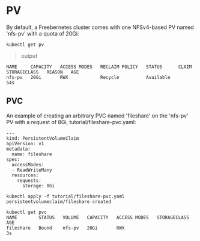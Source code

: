 # PV

By default, a Freebernetes cluster comes with one NFSv4-based PV named 'nfs-pv' with a quota of 20Gi:

```
kubectl get pv
```

> output

```
NAME     CAPACITY   ACCESS MODES   RECLAIM POLICY   STATUS      CLAIM   STORAGECLASS   REASON   AGE
nfs-pv   20Gi       RWX            Recycle          Available                                   54s
```

## PVC

An example of creating an arbitrary PVC named 'fileshare' on the 'nfs-pv' PV with a request of 8Gi, tutorial/fileshare-pvc.yaml:

```
---
kind: PersistentVolumeClaim
apiVersion: v1
metadata:
  name: fileshare
spec:
  accessModes:
  - ReadWriteMany
  resources:
    requests:
      storage: 8Gi
```

```
kubectl apply -f tutorial/fileshare-pvc.yaml
persistentvolumeclaim/fileshare created

kubectl get pvc
NAME        STATUS   VOLUME   CAPACITY   ACCESS MODES   STORAGECLASS   AGE
fileshare   Bound    nfs-pv   20Gi       RWX                           3s
```
